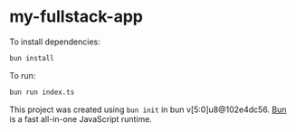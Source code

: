 # my-fullstack-app

To install dependencies:

```bash
bun install
```

To run:

```bash
bun run index.ts
```

This project was created using `bun init` in bun v[5:0]u8@102e4dc56. [Bun](https://bun.sh) is a fast all-in-one JavaScript runtime.
